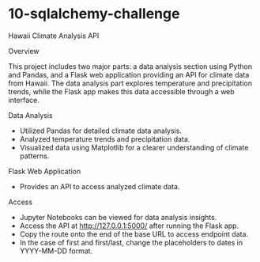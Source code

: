 # 10-sqlalchemy-challenge

Hawaii Climate Analysis API

Overview

This project includes two major parts: a data analysis section using Python and Pandas, and a Flask web application providing an API for climate data from Hawaii. The data analysis part explores temperature and precipitation trends, while the Flask app makes this data accessible through a web interface.

Data Analysis
- Utilized Pandas for detailed climate data analysis.
- Analyzed temperature trends and precipitation data.
- Visualized data using Matplotlib for a clearer understanding of climate patterns.

Flask Web Application
- Provides an API to access analyzed climate data.

Access
- Jupyter Notebooks can be viewed for data analysis insights.
- Access the API at http://127.0.0.1:5000/ after running the Flask app.
- Copy the route onto the end of the base URL to access endpoint data.
- In the case of first and first/last, change the placeholders to dates in YYYY-MM-DD format.
